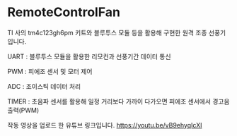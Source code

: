 # RemoteControlFan

TI 사의 tm4c123gh6pm 키트와 블루투스 모듈 등을 활용해 구현한 원격 조종 선풍기입니다.

UART : 블루투스 모듈을 활용한 리모컨과 선풍기간 데이터 통신

PWM : 피에조 센서 및 모터 제어

ADC : 조이스틱 데이터 처리 

TIMER : 초음파 센서를 활용해 일정 거리보다 가까이 다가오면 피에조 센서에서 경고음 출력(PWM)

작동 영상을 업로드 한 유튜브 링크입니다. https://youtu.be/vB9ehyqIcXI
